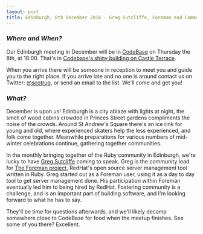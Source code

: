 ```yaml
---
layout: post
title: Edinburgh, 8th December 2016 - Greg Sutcliffe, Foreman and Community
---
```


### *Where and When?*

Our Edinburgh meeting in December will be in <a href="http://www.thisiscodebase.com/">CodeBase</a> on Thursday the 8th, at 18:00. That's in <a href="http://www.openstreetmap.org/node/2622756843#map=18/55.94652/-3.20081&layers=C">Codebase's shiny building on Castle Terrace</a>.

When you arrive there will be someone in reception to meet you and guide you to the right place. If you arrive late and no one is around contact us on Twitter: <a href="https://twitter.com/scotrug">@scotrug</a>, or send an email to the list. We'll come and get you!

### *What?*

December is upon us! Edinburgh is a city ablaze with lights at night, the smell of wood cabins crowded in Princes Street gardens compliments the noise of the crowds. Around St Andrew's Square there's an ice rink for young and old, where experienced skaters help the less experienced, and folk come together. Meanwhile preparations for various numbers of mid-winter celebrations continue, gathering together communities.

In the monthly bringing together of the Ruby community in Edinburgh, we're lucky to have <a href="https://twitter.com/Gwmngilfen">Greg Sutcliffe</a> coming to speak. Greg is the community lead for <a href="https://theforeman.org/">The Foreman project</a>, RedHat's open source server management tool written in Ruby. Greg started out as a Foreman user, using it as a day to day tool to get server management done. His participation within Foreman eventually led him to being hired by RedHat. Fostering community is a challenge, and is an important part of building software, and I'm looking forward to what he has to say.

They'll be time for questions afterwards, and we'll likely decamp somewhere close to CodeBase for food when the meetup finishes. See some of you there? Excellent.


